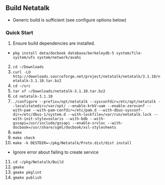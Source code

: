## Build Netatalk

- Generic build is sufficient (see configure options below)

### Quick Start
1. Ensure build dependencies are installed.
  - `pkg install data/docbook database/berkeleydb-5 system/file-system/ufs system/network/avahi`
2. `cd ~/Downloads`
3. `curl -LO http://downloads.sourceforge.net/project/netatalk/netatalk/3.1.10/netatalk-3.1.10.tar.bz2`
4. `cd ~/src`
5. `tar xf ~/Downloads/netatalk-3.1.10.tar.bz2`
6. `cd netatalk-3.1.10`
7. `./configure --prefix=/opt/netatalk --sysconfdir=/etc/opt/netatalk --localstatedir=/var/opt/ --enable-krbV-uam --enable-zeroconf --with-pam --with-pam-confdir=/etc/pam.d --with-dbus-sysconf-dir=/etc/dbus-1/system.d --with-lockfile=/var/run/netatalk.lock --with-init-style=solaris --with-bdb --with-gssapi=/usr/include/gssapi --enable-srvloc --with-docbook=/usr/share/sgml/docbook/xsl-stylesheets`
8. `make`
9. `make check`
10. `make -k DESTDIR=~/pkg/Netatalk/Proto.dist/dist install`
  - Ignore error about failing to create service
11. `cd ~/pkg/Netatalk/Build`
12. `gmake`
13. `gmake pkglint`
14. `gmake publish`

